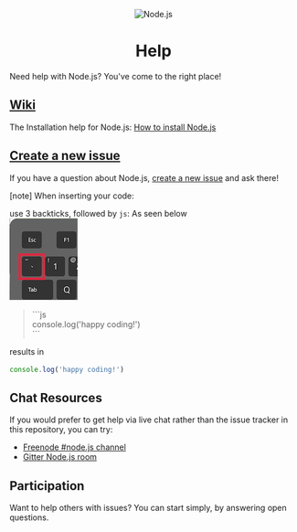<p align="center">
    <img
      alt="Node.js"
      src="https://nodejs.org/static/images/logo-light.svg"
      width="400"
    />
   <h1 align="center"> Help </h1>
</p>


Need help with Node.js? You've come to the right place!

## [Wiki](https://github.com/nodejs/help/wiki)

The Installation help for Node.js: [How to install Node.js](https://github.com/nodejs/help/wiki/Installation)

## [Create a new issue](https://github.com/nodejs/help/issues/new)

If you have a question about Node.js, [create a new issue](https://github.com/nodejs/help/issues/new)
and ask there!

[note] When inserting your code:

use 3 backticks, followed by `js`: As seen below  
![node-js](assets/backtick.png)

<blockquote>```js<br>
console.log('happy coding!')<br>
```</blockquote>

results in
```js
console.log('happy coding!')
```


## Chat Resources

If you would prefer to get help via live chat rather than the issue tracker in
this repository, you can try:

* [Freenode #node.js channel](https://webchat.freenode.net/?channels=node.js&uio=d4)
* [Gitter Node.js room](https://gitter.im/nodejs/node)

## Participation
Want to help others with issues? You can start simply, by answering open questions.
